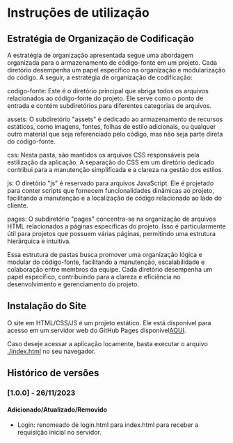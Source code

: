 # Instruções de utilização

## Estratégia de Organização de Codificação 

A estratégia de organização apresentada segue uma abordagem organizada para o armazenamento de código-fonte em um projeto. Cada diretório desempenha um papel específico na organização e modularização do código. A seguir, a estratégia de organização de codificação:

codigo-fonte: Este é o diretório principal que abriga todos os arquivos relacionados ao código-fonte do projeto. Ele serve como o ponto de entrada e contém subdiretórios para diferentes categorias de arquivos.

assets: O subdiretório "assets" é dedicado ao armazenamento de recursos estáticos, como imagens, fontes, folhas de estilo adicionais, ou qualquer outro material que seja referenciado pelo código, mas não seja parte direta do código-fonte.

css: Nesta pasta, são mantidos os arquivos CSS responsáveis pela estilização da aplicação. A separação do CSS em um diretório dedicado contribui para a manutenção simplificada e a clareza na gestão dos estilos.

js: O diretório "js" é reservado para arquivos JavaScript. Ele é projetado para conter scripts que fornecem funcionalidades dinâmicas ao projeto, facilitando a manutenção e a localização de código relacionado ao lado do cliente.

pages: O subdiretório "pages" concentra-se na organização de arquivos HTML relacionados a páginas específicas do projeto. Isso é particularmente útil para projetos que possuem várias páginas, permitindo uma estrutura hierárquica e intuitiva.

Essa estrutura de pastas busca promover uma organização lógica e modular do código-fonte, facilitando a manutenção, escalabilidade e colaboração entre membros da equipe. Cada diretório desempenha um papel específico, contribuindo para a clareza e eficiência no desenvolvimento e gerenciamento do projeto.

## Instalação do Site

O site em HTML/CSS/JS é um projeto estático. Ele está disponível para acesso em um servidor web do GitHub Pages disponível[AQUI](https://icei-puc-minas-pmv-ads.github.io/pmv-ads-2023-2-e1-proj-web-t8-pmv-ads-2023-2-e1-projguiafinanceiro/codigo-fonte/). 

Caso deseje acessar a aplicação locamente, basta executar o arquivo [./index.html](./index.html) no seu navegador. 

## Histórico de versões

### [1.0.0] - 26/11/2023
#### Adicionado/Atualizado/Removido
- Login: renomeado de login.html para index.html para receber a requisição inicial no servidor.
